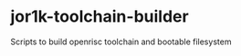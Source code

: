jor1k-toolchain-builder
=======================

Scripts to build openrisc toolchain and bootable filesystem
